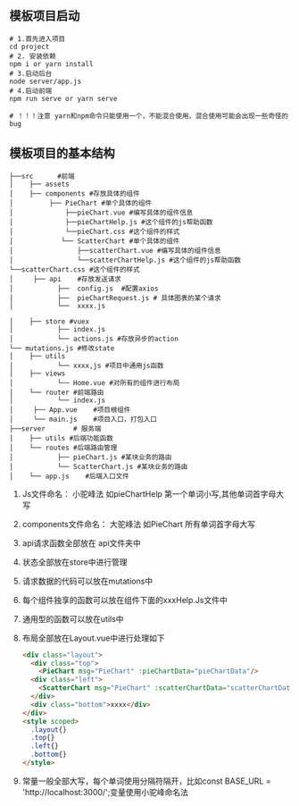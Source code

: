## 模板项目启动
```
# 1.首先进入项目
cd project
# 2. 安装依赖
npm i or yarn install
# 3.启动后台
node server/app.js
# 4.启动前端
npm run serve or yarn serve

# ！！！注意 yarn和npm命令只能使用一个，不能混合使用，混合使用可能会出现一些奇怪的bug
```

## 模板项目的基本结构
```
├──src		#前端
│    ├── assets
│    ├── components #存放具体的组件
│	      ├── PieChart #单个具体的组件
│		      ├──pieChart.vue #编写具体的组件信息
│		      ├──pieChartHelp.js #这个组件的js帮助函数
│             └──pieChart.css #这个组件的样式
│			 └── ScatterChart #单个具体的组件
│			     ├──scatterChart.vue #编写具体的组件信息
│				 └──scatterChartHelp.js #这个组件的js帮助函数
└──scatterChart.css #这个组件的样式
│	  ├── api    #存放发送请求
│			├──  config.js  #配置axios
│			├──  pieChartRequest.js # 具体图表的某个请求
│			└──  xxxx.js

│    ├── store #vuex
│			├── index.js 
│			└── actions.js #存放异步的action
└── mutations.js #修改state
│    ├── utils
│			└── xxxx,js #项目中通用js函数
│    ├── views
│			└── Home.vue #对所有的组件进行布局
│    └── router #前端路由
│			└── index.js 
│	  ├── App.vue    #项目根组件
│	  └── main.js    #项目入口，打包入口
├──server       # 服务端
│    ├── utils #后端功能函数
│    └── routes #后端路由管理
│	        ├── pieChart.js #某块业务的路由
│			└── ScatterChart.js #某块业务的路由
│	 └── app.js    #后端入口文件

```

1.	Js文件命名： 小驼峰法 如pieChartHelp 第一个单词小写,其他单词首字母大写
2.	components文件命名： 大驼峰法 如PieChart 所有单词首字母大写
3.	api请求函数全部放在 api文件夹中
4.	状态全部放在store中进行管理
5.	请求数据的代码可以放在mutations中
6.	每个组件独享的函数可以放在组件下面的xxxHelp.Js文件中
7.	通用型的函数可以放在utils中
8.	布局全部放在Layout.vue中进行处理如下
    ```html
    <div class="layout"> 
      <div class="top">
        <PieChart msg="PieChart" :pieChartData="pieChartData"/>
      <div class="left">
        <ScatterChart msg="PieChart" :scatterChartData="scatterChartData" />
      </div>
      <div class="bottom">xxxx</div>
    </div>
    <style scoped>
      .layout{}
      .top{}
      .left{}
      .bottom{}
    </style>
    ```
    
9.  常量一般全部大写，每个单词使用分隔符隔开，比如const BASE_URL = 'http://localhost:3000/';变量使用小驼峰命名法